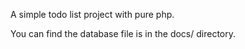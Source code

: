 A simple todo list project with pure php.

You can find the database file is in the docs/ directory.

